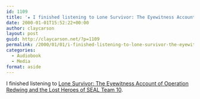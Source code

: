 ```yaml
---
id: 1109
title: '★ I finished listening to Lone Survivor: The Eyewitness Account of Operation Redwing and the Lost Heroes of SEAL Team 10'
date: 2000-01-01T15:52:22+00:00
author: claycarson
layout: post
guid: http://claycarson.net/?p=1109
permalink: /2000/01/01/i-finished-listening-to-lone-survivor-the-eyewitness-account-of-operation-redwing-and-the-lost-heroes-of-seal-team-10/
categories:
  - Audiobook
  - Media
format: aside
---
```

I finished listening to [Lone Survivor: The Eyewitness Account of Operation Redwing and the Lost Heroes of SEAL Team 10](http://amazon.com/exec/obidos/ASIN/0316044695/claycarson0c-20).